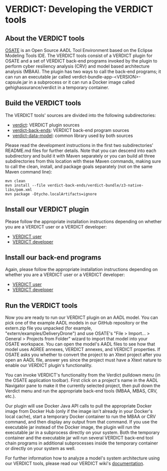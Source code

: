 # VERDICT: Developing the VERDICT tools

## About the VERDICT tools

[OSATE](https://osate.org/about-osate.html) is an Open Source AADL
Tool Environment based on the Eclipse Modeling Tools IDE.  The VERDICT
tools consist of a VERDICT plugin for OSATE and a set of VERDICT
back-end programs invoked by the plugin to perform cyber resiliency
analysis (CRV) and model based architecture analysis (MBAA).  The
plugin has two ways to call the back-end programs; it can run an
executable jar called verdict-bundle-app-\<VERSION\>-capsule.jar in a
subprocess or it can run a Docker image called gehighassurance/verdict
in a temporary container.

## Build the VERDICT tools

The VERDICT tools' sources are divided into the following
subdirectories:

- [verdict](verdict): VERDICT plugin sources
- [verdict-back-ends](verdict-back-ends): VERDICT back-end program sources
- [verdict-data-model](verdict-data-model): common library used by both sources

Please read the development instructions in the first two
subdirectories' README.md files for further details.  Note that you
can descend into each subdirectory and build it with Maven separately
or you can build all three subdirectories from this location with
these Maven commands, making sure to call the clean, install, and
package goals separately (not on the same Maven command line):

```shell
mvn clean
mvn install --file verdict-back-ends/verdict-bundle/z3-native-libs/pom.xml
mvn package -Dtycho.localArtifacts=ignore
```

## Install our VERDICT plugin

Please follow the appropriate installation instructions depending on
whether you are a VERDICT user or a VERDICT developer:

- [VERDICT user](../docs/README.md)
- [VERDICT developer](verdict/README.md)

## Install our back-end programs

Again, please follow the appropriate installation instructions
depending on whether you are a VERDICT user or a VERDICT developer:

- [VERDICT user](../docs/README.md)
- [VERDICT developer](verdict-back-ends/README.md)

## Run the VERDICT tools

Now you are ready to run our VERDICT plugin on an AADL model.  You can
pick one of the example AADL models in our GitHub repository or the
extern.zip file you unpacked (for example,
"extern/examples/DeliveryDrone") and use OSATE's "File > Import... >
General > Projects from Folder" wizard to import that model into your
OSATE workspace.  You can open the model's AADL files to see how that
model uses AGREE annexes, VERDICT annexes, and VERDICT properties.  If
OSATE asks you whether to convert the project to an Xtext project
after you open an AADL file, answer yes since the project must have a
Xtext nature to enable our VERDICT plugin's functionality.

You can invoke VERDICT's functionality from the Verdict pulldown menu
(in the OSATE application toolbar). First click on a project's name in
the AADL Navigator pane to make it the currently selected project, then
pull down the Verdict menu and run the appropriate back-end tools
(MBAA, MBAS, CRV, etc.).

Our plugin will use Docker Java API calls to pull the appropriate Docker
image from Docker Hub (only if the image isn't already in your
Docker's local cache), start a temporary Docker container to run the
MBAA or CRV command, and then display any output from that command.
If you use the executable jar instead of the Docker image, the plugin
will run the executable jar in a subprocess directly on your system.
Both the temporary container and the executable jar will run several
VERDICT back-end tool chain programs in additional subprocesses inside
the temporary container or directly on your system as well.

For further information how to analyze a model's system architecture
using our VERDICT tools, please read our VERDICT wiki's
[documentation](https://github.com/ge-high-assurance/VERDICT/wiki).
